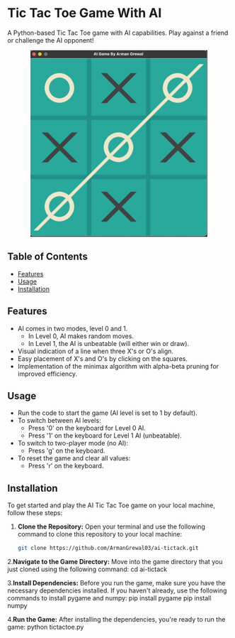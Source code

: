 # Tic Tac Toe Game With AI

A Python-based Tic Tac Toe game with AI capabilities. Play against a friend or challenge the AI opponent!

<div align="center">
  <img src="./images/screenshot.png" alt="Project Screenshot" width="400">
</div>

## Table of Contents

- [Features](#features)
- [Usage](#usage)
- [Installation](#installation)

## Features

- AI comes in two modes, level 0 and 1.
  - In Level 0, AI makes random moves.
  - In Level 1, the AI is unbeatable (will either win or draw).
- Visual indication of a line when three X's or O's align.
- Easy placement of X's and O's by clicking on the squares.
- Implementation of the minimax algorithm with alpha-beta pruning for improved efficiency.

## Usage

- Run the code to start the game (AI level is set to 1 by default).
- To switch between AI levels:
  - Press '0' on the keyboard for Level 0 AI.
  - Press '1' on the keyboard for Level 1 AI (unbeatable).
- To switch to two-player mode (no AI):
  - Press 'g' on the keyboard.
- To reset the game and clear all values:
  - Press 'r' on the keyboard.

## Installation

To get started and play the AI Tic Tac Toe game on your local machine, follow these steps:

1. **Clone the Repository:**
   Open your terminal and use the following command to clone this repository to your local machine:

   ```bash
   git clone https://github.com/ArmanGrewal03/ai-tictack.git
   
2.**Navigate to the Game Directory:**
  Move into the game directory that you just cloned using the following command:
   cd ai-tictack

3.**Install Dependencies:**
  Before you run the game, make sure you have the necessary dependencies installed. If you haven't already, use      the following commands to install pygame and numpy:
   pip install pygame
   pip install numpy

4.**Run the Game:**
  After installing the dependencies, you're ready to run the game:
  python tictactoe.py

  


